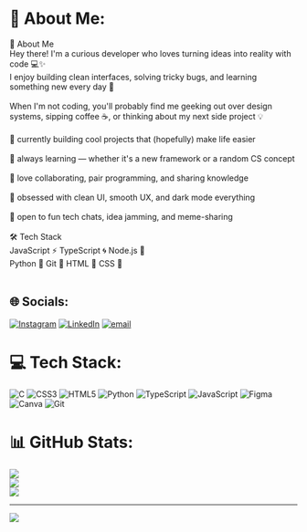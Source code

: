 # 💫 About Me:
👋 About Me<br>Hey there! I'm a curious developer who loves turning ideas into reality with code 💻✨<br>I enjoy building clean interfaces, solving tricky bugs, and learning something new every day 🌱<br><br>When I'm not coding, you'll probably find me geeking out over design systems, sipping coffee ☕, or thinking about my next side project 💡<br><br>🚀 currently building cool projects that (hopefully) make life easier<br><br>🧠 always learning — whether it's a new framework or a random CS concept<br><br>🤝 love collaborating, pair programming, and sharing knowledge<br><br>🎨 obsessed with clean UI, smooth UX, and dark mode everything<br><br>💬 open to fun tech chats, idea jamming, and meme-sharing<br><br>🛠️ Tech Stack<br>JavaScript ⚡ TypeScript 🌀   Node.js 🌲<br> Python 🐍 Git 🔧 HTML 🐳 CSS 🚀<br><br>


## 🌐 Socials:
[![Instagram](https://img.shields.io/badge/Instagram-%23E4405F.svg?logo=Instagram&logoColor=white)](https://instagram.com/_._tisha_2505) [![LinkedIn](https://img.shields.io/badge/LinkedIn-%230077B5.svg?logo=linkedin&logoColor=white)](https://linkedin.com/in/http://www.linkedin.com/in/tisha-jeswani-0a9441342) [![email](https://img.shields.io/badge/Email-D14836?logo=gmail&logoColor=white)](mailto:tishajeswani9@gmail.com) 

# 💻 Tech Stack:
![C](https://img.shields.io/badge/c-%2300599C.svg?style=for-the-badge&logo=c&logoColor=white) ![CSS3](https://img.shields.io/badge/css3-%231572B6.svg?style=for-the-badge&logo=css3&logoColor=white) ![HTML5](https://img.shields.io/badge/html5-%23E34F26.svg?style=for-the-badge&logo=html5&logoColor=white) ![Python](https://img.shields.io/badge/python-3670A0?style=for-the-badge&logo=python&logoColor=ffdd54) ![TypeScript](https://img.shields.io/badge/typescript-%23007ACC.svg?style=for-the-badge&logo=typescript&logoColor=white) ![JavaScript](https://img.shields.io/badge/javascript-%23323330.svg?style=for-the-badge&logo=javascript&logoColor=%23F7DF1E) ![Figma](https://img.shields.io/badge/figma-%23F24E1E.svg?style=for-the-badge&logo=figma&logoColor=white) ![Canva](https://img.shields.io/badge/Canva-%2300C4CC.svg?style=for-the-badge&logo=Canva&logoColor=white) ![Git](https://img.shields.io/badge/git-%23F05033.svg?style=for-the-badge&logo=git&logoColor=white)
# 📊 GitHub Stats:
![](https://github-readme-stats.vercel.app/api?username=tishajeswani33&theme=dark&hide_border=false&include_all_commits=true&count_private=false)<br/>
![](https://nirzak-streak-stats.vercel.app/?user=tishajeswani33&theme=dark&hide_border=false)<br/>
![](https://github-readme-stats.vercel.app/api/top-langs/?username=tishajeswani33&theme=dark&hide_border=false&include_all_commits=true&count_private=false&layout=compact)

---
[![](https://visitcount.itsvg.in/api?id=tishajeswani33&icon=0&color=3)](https://visitcount.itsvg.in)

<!-- Proudly created with GPRM ( https://gprm.itsvg.in ) -->